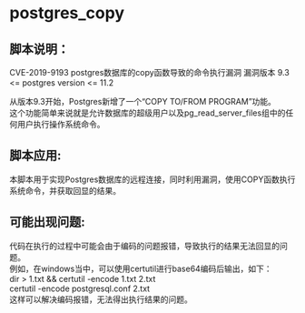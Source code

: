 # postgres_copy
## 脚本说明：
CVE-2019-9193 postgres数据库的copy函数导致的命令执行漏洞
漏洞版本 9.3 <= postgres version <= 11.2

从版本9.3开始，Postgres新增了一个“COPY TO/FROM PROGRAM”功能。  
这个功能简单来说就是允许数据库的超级用户以及pg_read_server_files组中的任何用户执行操作系统命令。

## 脚本应用:
本脚本用于实现Postgres数据库的远程连接，同时利用漏洞，使用COPY函数执行系统命令，并获取回显的结果。

## 可能出现问题:
代码在执行的过程中可能会由于编码的问题报错，导致执行的结果无法回显的问题。  
例如，在windows当中，可以使用certutil进行base64编码后输出，如下：  
dir > 1.txt && certutil -encode 1.txt 2.txt  
certutil -encode postgresql.conf 2.txt  
这样可以解决编码报错，无法得出执行结果的问题。
